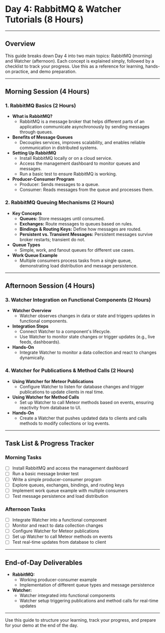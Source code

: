 # Day 4: RabbitMQ & Watcher Tutorials (8 Hours)

---
## Overview
This guide breaks down Day 4 into two main topics: RabbitMQ (morning) and Watcher (afternoon). Each concept is explained simply, followed by a checklist to track your progress. Use this as a reference for learning, hands-on practice, and demo preparation.

---
## Morning Session (4 Hours)
### 1. RabbitMQ Basics (2 Hours)
- **What is RabbitMQ?**
  - RabbitMQ is a message broker that helps different parts of an application communicate asynchronously by sending messages through queues.
- **Benefits of Message Queues**
  - Decouples services, improves scalability, and enables reliable communication in distributed systems.
- **Setting Up RabbitMQ**
  - Install RabbitMQ locally or on a cloud service.
  - Access the management dashboard to monitor queues and messages.
  - Run a basic test to ensure RabbitMQ is working.
- **Producer-Consumer Program**
  - Producer: Sends messages to a queue.
  - Consumer: Reads messages from the queue and processes them.

### 2. RabbitMQ Queuing Mechanisms (2 Hours)
- **Key Concepts**
  - **Queues:** Store messages until consumed.
  - **Exchanges:** Route messages to queues based on rules.
  - **Bindings & Routing Keys:** Define how messages are routed.
  - **Persistent vs. Transient Messages:** Persistent messages survive broker restarts; transient do not.
- **Queue Types**
  - Simple, work, and fanout queues for different use cases.
- **Work Queue Example**
  - Multiple consumers process tasks from a single queue, demonstrating load distribution and message persistence.

---
## Afternoon Session (4 Hours)
### 3. Watcher Integration on Functional Components (2 Hours)
- **Watcher Overview**
  - Watcher observes changes in data or state and triggers updates in functional components.
- **Integration Steps**
  - Connect Watcher to a component's lifecycle.
  - Use Watcher to monitor state changes or trigger updates (e.g., live feeds, dashboards).
- **Hands-On**
  - Integrate Watcher to monitor a data collection and react to changes dynamically.

### 4. Watcher for Publications & Method Calls (2 Hours)
- **Using Watcher for Meteor Publications**
  - Configure Watcher to listen for database changes and trigger publications to update clients in real time.
- **Using Watcher for Method Calls**
  - Set up Watcher to call Meteor methods based on events, ensuring reactivity from database to UI.
- **Hands-On**
  - Create a Watcher that pushes updated data to clients and calls methods to modify collections or log events.

---
## Task List & Progress Tracker

### Morning Tasks
- [ ] Install RabbitMQ and access the management dashboard
- [ ] Run a basic message broker test
- [ ] Write a simple producer-consumer program
- [ ] Explore queues, exchanges, bindings, and routing keys
- [ ] Implement work queue example with multiple consumers
- [ ] Test message persistence and load distribution

### Afternoon Tasks
- [ ] Integrate Watcher into a functional component
- [ ] Monitor and react to data collection changes
- [ ] Configure Watcher for Meteor publications
- [ ] Set up Watcher to call Meteor methods on events
- [ ] Test real-time updates from database to client

---
## End-of-Day Deliverables
- **RabbitMQ:**
  - Working producer-consumer example
  - Implementation of different queue types and message persistence
- **Watcher:**
  - Watcher integrated into functional components
  - Watcher setup triggering publications and method calls for real-time updates

---
Use this guide to structure your learning, track your progress, and prepare for your demo at the end of the day.
